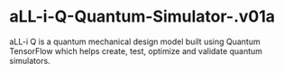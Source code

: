 # aLL-i-Q-Quantum-Simulator-.v01a
aLL-i Q is a quantum mechanical design model built using Quantum TensorFlow which helps create, test, optimize and validate quantum simulators.
